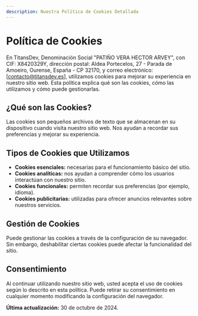 ```yaml
---
description: Nuestra Política de Cookies Detallada
---
```


# Política de Cookies

En TitansDev, Denominación Social "PATIÑO VERA HECTOR ARVEY", con CIF: X8420329Y, dirección postal: Aldea Portecelos, 27 - Parada de Amoeiro, Ourense, España - CP 32170, y correo electrónico: [contacto@titansdev.es], utilizamos cookies para mejorar su experiencia en nuestro sitio web. Esta política explica qué son las cookies, cómo las utilizamos y cómo puede gestionarlas.

## ¿Qué son las Cookies?

Las cookies son pequeños archivos de texto que se almacenan en su dispositivo cuando visita nuestro sitio web. Nos ayudan a recordar sus preferencias y mejorar su experiencia.

## Tipos de Cookies que Utilizamos

- **Cookies esenciales:** necesarias para el funcionamiento básico del sitio.
- **Cookies analíticas:** nos ayudan a comprender cómo los usuarios interactúan con nuestro sitio.
- **Cookies funcionales:** permiten recordar sus preferencias (por ejemplo, idioma).
- **Cookies publicitarias:** utilizadas para ofrecer anuncios relevantes sobre nuestros servicios.

## Gestión de Cookies

Puede gestionar las cookies a través de la configuración de su navegador. Sin embargo, deshabilitar ciertas cookies puede afectar la funcionalidad del sitio.

## Consentimiento

Al continuar utilizando nuestro sitio web, usted acepta el uso de cookies según lo descrito en esta política. Puede retirar su consentimiento en cualquier momento modificando la configuración del navegador.

**Última actualización:** 30 de octubre de 2024.
